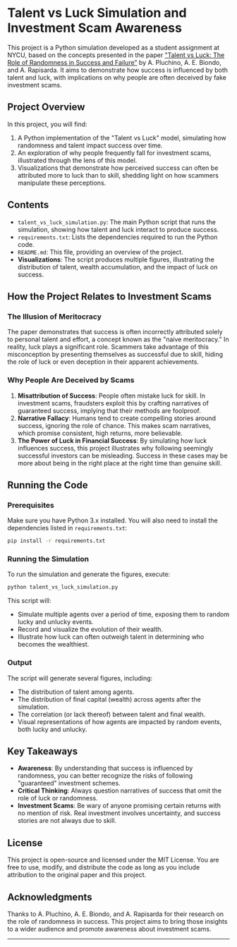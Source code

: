 # Talent vs Luck Simulation and Investment Scam Awareness

This project is a Python simulation developed as a student assignment at NYCU, based on the concepts presented in the paper ["Talent vs Luck: The Role of Randomness in Success and Failure"](https://arxiv.org/abs/1802.07068) by A. Pluchino, A. E. Biondo, and A. Rapisarda. It aims to demonstrate how success is influenced by both talent and luck, with implications on why people are often deceived by fake investment scams.

## Project Overview

In this project, you will find:
1. A Python implementation of the "Talent vs Luck" model, simulating how randomness and talent impact success over time.
2. An exploration of why people frequently fall for investment scams, illustrated through the lens of this model.
3. Visualizations that demonstrate how perceived success can often be attributed more to luck than to skill, shedding light on how scammers manipulate these perceptions.

## Contents

- `talent_vs_luck_simulation.py`: The main Python script that runs the simulation, showing how talent and luck interact to produce success.
- `requirements.txt`: Lists the dependencies required to run the Python code.
- `README.md`: This file, providing an overview of the project.
- **Visualizations**: The script produces multiple figures, illustrating the distribution of talent, wealth accumulation, and the impact of luck on success.

## How the Project Relates to Investment Scams

### The Illusion of Meritocracy

The paper demonstrates that success is often incorrectly attributed solely to personal talent and effort, a concept known as the "naive meritocracy." In reality, luck plays a significant role. Scammers take advantage of this misconception by presenting themselves as successful due to skill, hiding the role of luck or even deception in their apparent achievements.

### Why People Are Deceived by Scams

1. **Misattribution of Success**: People often mistake luck for skill. In investment scams, fraudsters exploit this by crafting narratives of guaranteed success, implying that their methods are foolproof.
2. **Narrative Fallacy**: Humans tend to create compelling stories around success, ignoring the role of chance. This makes scam narratives, which promise consistent, high returns, more believable.
3. **The Power of Luck in Financial Success**: By simulating how luck influences success, this project illustrates why following seemingly successful investors can be misleading. Success in these cases may be more about being in the right place at the right time than genuine skill.

## Running the Code

### Prerequisites

Make sure you have Python 3.x installed. You will also need to install the dependencies listed in `requirements.txt`:

```bash
pip install -r requirements.txt
```

### Running the Simulation

To run the simulation and generate the figures, execute:

```bash
python talent_vs_luck_simulation.py
```

This script will:
- Simulate multiple agents over a period of time, exposing them to random lucky and unlucky events.
- Record and visualize the evolution of their wealth.
- Illustrate how luck can often outweigh talent in determining who becomes the wealthiest.

### Output

The script will generate several figures, including:
- The distribution of talent among agents.
- The distribution of final capital (wealth) across agents after the simulation.
- The correlation (or lack thereof) between talent and final wealth.
- Visual representations of how agents are impacted by random events, both lucky and unlucky.

## Key Takeaways

- **Awareness**: By understanding that success is influenced by randomness, you can better recognize the risks of following "guaranteed" investment schemes.
- **Critical Thinking**: Always question narratives of success that omit the role of luck or randomness.
- **Investment Scams**: Be wary of anyone promising certain returns with no mention of risk. Real investment involves uncertainty, and success stories are not always due to skill.

## License

This project is open-source and licensed under the MIT License. You are free to use, modify, and distribute the code as long as you include attribution to the original paper and this project.

## Acknowledgments

Thanks to A. Pluchino, A. E. Biondo, and A. Rapisarda for their research on the role of randomness in success. This project aims to bring those insights to a wider audience and promote awareness about investment scams.

---
